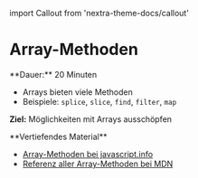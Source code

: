 import Callout from 'nextra-theme-docs/callout'

# Array-Methoden

<Callout>  
  **Dauer:** 20 Minuten

  - Arrays bieten viele Methoden
  - Beispiele: `splice`, `slice`, `find`, `filter`, `map` 

  **Ziel:** Möglichkeiten mit Arrays ausschöpfen
</Callout>

<Callout type="warning">
**Vertiefendes Material**

- [Array-Methoden bei javascript.info](https://javascript.info/array-methods)
- [Referenz aller Array-Methoden bei MDN](https://developer.mozilla.org/en-US/docs/Web/JavaScript/Reference/Global_Objects/Array)
</Callout>